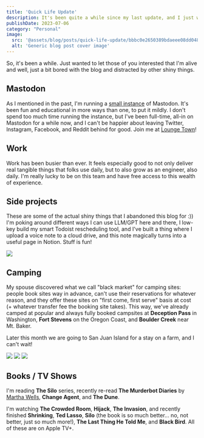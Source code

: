 ```yaml
---
title: 'Quick Life Update'
description: It's been quite a while since my last update, and I just want to post something to say that I'm alive :)
publishDate: 2023-07-06
category: "Personal"
image:
  src: '@assets/blog/posts/quick-life-update/bbbc0e2650389bdaeee08dd048a5fa5114225857-3690x2764.avif'
  alt: 'Generic blog post cover image'
---
```


So, it's been a while. Just wanted to let those of you interested that I'm alive and well, just a bit bored with the blog and distracted by other shiny things.

## Mastodon

As I mentioned in the past, I'm running a [small instance](https://lounge.town) of Mastodon. It's been fun and educational in more ways than one, to put it mildly. I don't spend too much time running the instance, but I've been full-time, all-in on Mastodon for a while now, and I can't be happier about leaving Twitter, Instagram, Facebook, and Reddit behind for good. Join me at [Lounge Town](https://lounge.town/)!

## Work

Work has been busier than ever. It feels especially good to not only deliver real tangible things that folks use daily, but to also grow as an engineer, also daily. I'm really lucky to be on this team and have free access to this wealth of experience.

## Side projects

These are some of the actual shiny things that I abandoned this blog for :)) I'm poking around different ways I can use LLM/GPT here and there, I low-key build my smart Todoist rescheduling tool, and I've built a thing where I upload a voice note to a cloud drive, and this note magically turns into a useful page in Notion. Stuff is fun!

![](https://cdn.sanity.io/images/n3o7a5dl/prod/0b4b2981c7591b169d779c6860d940afc37649e0-1929x1283.png)

## Camping

My spouse discovered what we call "black market" for camping sites: people book sites way in advance, can't use their reservations for whatever reason, and they offer these sites on "first come, first serve" basis at cost (+ whatever transfer fee the booking site takes). This way, we've already camped at popular and always fully booked campsites at **Deception Pass** in Washington, **Fort Stevens** on the Oregon Coast, and **Boulder Creek** near Mt. Baker.

Later this month we are going to San Juan Island for a stay on a farm, and I can't wait!

![](assets/blog/posts/quick-life-update/53ab0a3b7d0da1429d432c01b65d9224daca3d8d-4032x2268.avif)
![](assets/blog/posts/quick-life-update/95d7e092c3dc38cf92aef03dcbdc4366c34c0cdf-4032x2268.avif)
![](assets/blog/posts/quick-life-update/bbbc0e2650389bdaeee08dd048a5fa5114225857-3690x2764.avif)

## Books / TV Shows

I'm reading **The Silo** series, recently re-read **The Murderbot Diaries** by [Martha Wells](/library/martha-wells), **Change Agent**, and **The Dune**.

I'm watching **The Crowded Room**, **Hijack**, **The Invasion**, and recently finished **Shrinking**, **Ted Lasso**, **Silo** (the book is so much better... no, not better, just so much more!), **The Last Thing He Told Me**, and **Black Bird**. All of these are on Apple TV+.
